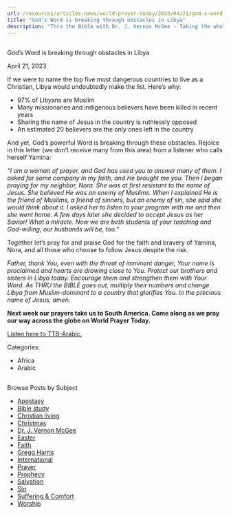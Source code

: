 ```yaml
---
url: /resources/articles-news/world-prayer-today/2023/04/21/god-s-word-is-breaking-through-obstacles-in-libya
title: "God’s Word is breaking through obstacles in Libya"
description: "Thru the Bible with Dr. J. Vernon McGee - Taking the whole Word to the whole world"
---
```







## 
 God’s Word is breaking through obstacles in Libya


April 21, 2023
![]()




If we were to name the top five most dangerous countries to live as a Christian, Libya would undoubtedly make the list. Here’s why:

* 97% of Libyans are Muslim
* Many missionaries and indigenous believers have been killed in recent years
* Sharing the name of Jesus in the country is ruthlessly opposed
* An estimated 20 believers are the only ones left in the country

And yet, God’s powerful Word is breaking through these obstacles. Rejoice in this letter (we don’t receive many from this area) from a listener who calls herself Yamina:

*“I am a woman of prayer, and God has used you to answer many of them. I asked for some company in my faith, and He brought me you. Then I began praying for my neighbor, Nora. She was at first resistant to the name of Jesus. She believed He was an enemy of Muslims. When I explained He is the friend of Muslims, a friend of sinners, but an enemy of sin, she said she would think about it. I asked her to listen to your program with me and then she went home. A few days later she decided to accept Jesus as her Savior! What a miracle. Now we are both students of your teaching and God-willing, our husbands will be, too.”*

Together let’s pray for and praise God for the faith and bravery of Yamina, Nora, and all those who choose to follow Jesus despite the risk.

*Father, thank You, even with the threat of imminent danger, Your name is proclaimed and hearts are drawing close to You. Protect our brothers and sisters in Libya today. Encourage them and strengthen them with Your Word. As THRU the BIBLE goes out, multiply their numbers and change Libya from Muslim-dominant to a country that glorifies You. In the precious name of Jesus, amen.*

**Next week our prayers take us to South America. Come along as we pray our way across the globe on World Prayer Today.**

[Listen here to TTB-Arabic.](https://ttb.twr.org/home/day,0411/language,ARB)



Categories: 


* Africa
* Arabic









## 
 Browse Posts by Subject


* [Apostasy](/resources/articles-news/-in-tags/tags/Apostasy)
* [Bible study](/resources/articles-news/-in-tags/tags/Bible-study)
* [Christian living](/resources/articles-news/-in-tags/tags/Christian-living)
* [Christmas](/resources/articles-news/-in-tags/tags/Christmas)
* [Dr. J. Vernon McGee](/resources/articles-news/-in-tags/tags/Dr-J-Vernon-McGee)
* [Easter](/resources/articles-news/-in-tags/tags/easter)
* [Faith](/resources/articles-news/-in-tags/tags/Faith)
* [Gregg Harris](/resources/articles-news/-in-tags/tags/Gregg-Harris)
* [International](/resources/articles-news/-in-tags/tags/International)
* [Prayer](/resources/articles-news/-in-tags/tags/prayer)
* [Prophecy](/resources/articles-news/-in-tags/tags/Prophecy)
* [Salvation](/resources/articles-news/-in-tags/tags/Salvation)
* [Sin](/resources/articles-news/-in-tags/tags/sin)
* [Suffering & Comfort](/resources/articles-news/-in-tags/tags/Suffering-Comfort)
* [Worship](/resources/articles-news/-in-tags/tags/worship)






